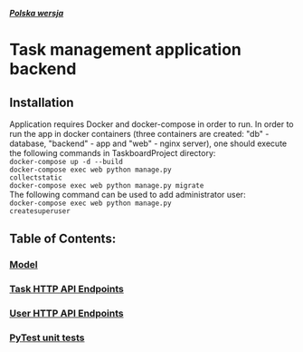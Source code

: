 ***[Polska wersja](README.md)***
# Task management application backend
## Installation
Application requires Docker and docker-compose in order to run.
In order to run the app in docker containers (three containers are created: "db" - database, "backend" - app and "web" - nginx server), one should execute the following commands in TaskboardProject directory:  
<code>docker-compose up -d  --build</code>  
<code>docker-compose exec web python manage.py collectstatic</code>  
<code>docker-compose exec web python manage.py migrate</code>  
The following command can be used to add administrator user:  
<code>docker-compose exec web python manage.py createsuperuser</code>  


## Table of Contents:
### [Model](documentation/Model.md)
### [Task HTTP API Endpoints](documentation/TaskEndpoints.md)
### [User HTTP API Endpoints](documentation/UserEndpoints.md)
### [PyTest unit tests](Tests/Tests.md)